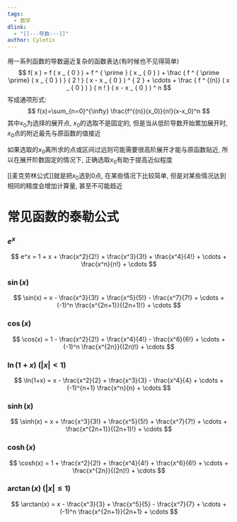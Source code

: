 ```yaml
---
tags:
  - 数学
dlink:
  - "[[---导数---]]"
author: Cyletix
---
```

用一系列函数的导数逼近复杂的函数表达(有时候也不见得简单)
$$
f( x ) = f ( x _ { 0 } ) + f ^ { \prime } ( x _ { 0 } ) + \frac { f ^ { \prime \prime} ( x _ { 0 } ) } { 2 ! } ( x - x _ { 0 } ) ^ { 2 } + \cdots + \frac { f ^ {(n)} ( x _ { 0 } ) } { n ! } ( x - x _ { 0 } ) ^ n
$$
写成通项形式: 
$$
f(x)=\sum_{n=0}^{\infty} \frac{f^{(n)}(x_0)}{n!}(x-x_0)^n
$$
其中$x_0$为选择的展开点, $x_0$的选取不是固定的, 但是当从低阶导数开始累加展开时, $x_0$点的附近最先与原函数的值接近

如果选取的$x_0$离所求的点或区间过远则可能需要很高阶展开才能与原函数贴近, 所以在展开阶数固定的情况下, 正确选取$x_0$有助于提高近似程度

[[麦克劳林公式]]就是把$x_0$选到0点, 在某些情况下比较简单, 但是对某些情况达到相同的精度会增加计算量, 甚至不可能趋近

# 常见函数的泰勒公式
### $e^x$
$$
e^x = 1 + x + \frac{x^2}{2!} + \frac{x^3}{3!} + \frac{x^4}{4!} + \cdots + \frac{x^n}{n!} + \cdots
$$
### $\sin(x)$
$$
\sin(x) = x - \frac{x^3}{3!} + \frac{x^5}{5!} - \frac{x^7}{7!} + \cdots + (-1)^n \frac{x^{2n+1}}{(2n+1)!} + \cdots
$$
### $\cos(x)$
$$
\cos(x) = 1 - \frac{x^2}{2!} + \frac{x^4}{4!} - \frac{x^6}{6!} + \cdots + (-1)^n \frac{x^{2n}}{(2n)!} + \cdots
$$
### $\ln(1+x)$ ($|x| < 1$)
$$
\ln(1+x) = x - \frac{x^2}{2} + \frac{x^3}{3} - \frac{x^4}{4} + \cdots + (-1)^{n+1} \frac{x^n}{n} + \cdots
$$
### $\sinh(x)$
$$
\sinh(x) = x + \frac{x^3}{3!} + \frac{x^5}{5!} + \frac{x^7}{7!} + \cdots + \frac{x^{2n+1}}{(2n+1)!} + \cdots
$$

### $\cosh(x)$

$$
\cosh(x) = 1 + \frac{x^2}{2!} + \frac{x^4}{4!} + \frac{x^6}{6!} + \cdots + \frac{x^{2n}}{(2n)!} + \cdots
$$

### $\arctan(x)$ ($|x| \leq 1$)

$$
\arctan(x) = x - \frac{x^3}{3} + \frac{x^5}{5} - \frac{x^7}{7} + \cdots + (-1)^n \frac{x^{2n+1}}{2n+1} + \cdots
$$



